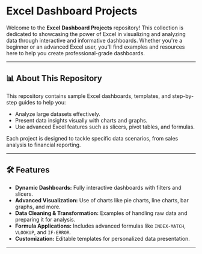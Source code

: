 # Excel Dashboard Projects  

Welcome to the **Excel Dashboard Projects** repository! This collection is dedicated to showcasing the power of Excel in visualizing and analyzing data through interactive and informative dashboards. Whether you're a beginner or an advanced Excel user, you'll find examples and resources here to help you create professional-grade dashboards.  

---

## 📊 About This Repository  

This repository contains sample Excel dashboards, templates, and step-by-step guides to help you:  
- Analyze large datasets effectively.  
- Present data insights visually with charts and graphs.  
- Use advanced Excel features such as slicers, pivot tables, and formulas.  

Each project is designed to tackle specific data scenarios, from sales analysis to financial reporting.  

---

## 🛠 Features  

- **Dynamic Dashboards:** Fully interactive dashboards with filters and slicers.  
- **Advanced Visualization:** Use of charts like pie charts, line charts, bar graphs, and more.  
- **Data Cleaning & Transformation:** Examples of handling raw data and preparing it for analysis.  
- **Formula Applications:** Includes advanced formulas like `INDEX-MATCH`, `VLOOKUP`, and `IF-ERROR`.  
- **Customization:** Editable templates for personalized data presentation.  

---

